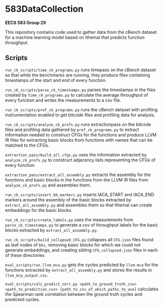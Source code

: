 # 583DataCollection

**EECS 583 Group 29**

This repository contains code used to gather data from the cBench dataset for
a machine learning model based on Ithemal that predicts function throughput.

## Scripts

`run_ck_scripts/time_ck_programs.py`
runs timepass on the cBench dataset
so that while the benchmarks are running,
they produce files containing timestamps of the start and end of every function.

`run_ck_scripts/parse_ck_timestamps.py`
parses the timestamps in the files created by `time_ck_programs.py`
to calculate the average throughput of every function
and writes the measurements to a csv file.

`run_ck_scripts/prof_ck_programs.py`
runs the cBench dataset with profiling instrumentation enabled
to get bitcode files and profiling data for analysis.

`run_ck_scripts/analyze_ck_profs.py`
runs extractionpass on the bitcode files and profiling data
gathered by `prof_ck_programs.py`
to extract information needed to construct CFGs for the functions
and produce LLVM IR files for extracting basic blocks from functions
with names that can be matched to the CFGs.

`extraction_pass/build_all_cfgs.py`
uses the information extracted by `analyze_ck_profs.py`
to construct adjacency lists representing the CFGs
of every function.

`extraction_pass/extract_all_assembly.py`
extracts the assembly for the functions and basic blocks
in the functions from the LLVM IR files from `analyze_ck_profs.py`
and assembles them.

`run_ck_scripts/insert_bb_markers.py`
inserts IACA_START and IACA_END markers
around the assembly of the basic blocks extracted by `extract_all_assembly.py`
and assembles them
so that Ithemal can create embeddings for the basic blocks.

`run_ck_scripts/create_labels.py`
uses the measurements from `parse_ck_timestamps.py`
to generate a csv of throughput labels for the basic blocks
extracted by `extract_all_assembly.py`.

`run_ck_scripts/build_collapsed_CFG.py`
collapses all `CFG.json` files found as leaf nodes of `bbs`, removing basic blocks
for which we could not generate embeddings, and creating sibling
`CFG_collapsed.json` files in each of these directories

`eval_scripts/run_llvm_mca.py`
gets the cycles predicted by `llvm-mca` for the functions
extracted by `extract_all_assembly.py`
and stores the results in `llvm_mca_output.csv`.

`eval_scripts/calc_predict_corr.py <path_to_ground_truth_csv> <path_to_prediction_csv> [path_to_csv_of_which_paths_to_use]`
calculates the Spearman rank correlation between
the ground truth cycles and predicted cycles.
